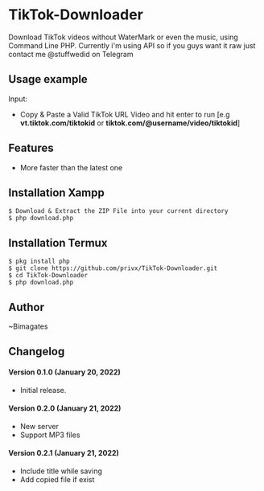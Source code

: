 # TikTok-Downloader #
Download TikTok videos without WaterMark or even the music, using Command Line PHP.
Currently i'm using API so if you guys want it raw just contact me @stuffwedid on Telegram


## Usage example ##
Input:
- Copy & Paste a Valid TikTok URL Video and hit enter to run [e.g <b>vt.tiktok.com/tiktokid</b> or <b>tiktok.com/@username/video/tiktokid</b>]


## Features ##
- More faster than the latest one


## Installation Xampp ##

```
$ Download & Extract the ZIP File into your current directory
$ php download.php
```

## Installation Termux ##

```
$ pkg install php
$ git clone https://github.com/privx/TikTok-Downloader.git
$ cd TikTok-Downloader
$ php download.php
```


## Author
~Bimagates


## Changelog ##
#### Version 0.1.0 (January 20, 2022) ####
- Initial release.
#### Version 0.2.0 (January 21, 2022) ####
- New server
- Support MP3 files
#### Version 0.2.1 (January 21, 2022) ####
- Include title while saving
- Add copied file if exist



